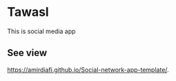 # Tawasl
This is social media app
## See view
https://amirdiafi.github.io/Social-network-app-template/.
